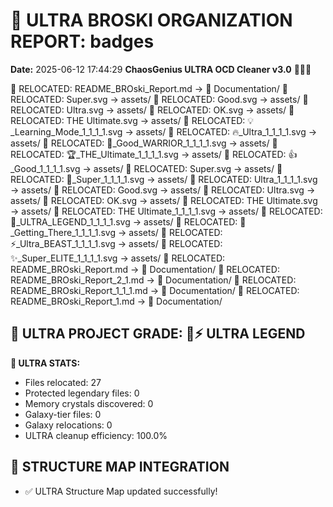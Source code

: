 # 🌌 ULTRA BROSKI ORGANIZATION REPORT: badges
**Date:** 2025-06-12 17:44:29
**ChaosGenius ULTRA OCD Cleaner v3.0** 🧠💜🌌

📁 RELOCATED: README_BROski_Report.md → 📝 Documentation/
📁 RELOCATED: Super.svg → assets/
📁 RELOCATED: Good.svg → assets/
📁 RELOCATED: Ultra.svg → assets/
📁 RELOCATED: OK.svg → assets/
📁 RELOCATED: THE Ultimate.svg → assets/
📁 RELOCATED: 💡_Learning_Mode_1_1_1_1.svg → assets/
📁 RELOCATED: 🔥_Ultra_1_1_1_1.svg → assets/
📁 RELOCATED: 💪_Good_WARRIOR_1_1_1_1.svg → assets/
📁 RELOCATED: 🏆_THE_Ultimate_1_1_1_1.svg → assets/
📁 RELOCATED: 👍_Good_1_1_1_1.svg → assets/
📁 RELOCATED: Super.svg → assets/
📁 RELOCATED: 🚀_Super_1_1_1_1.svg → assets/
📁 RELOCATED: Ultra_1_1_1_1.svg → assets/
📁 RELOCATED: Good.svg → assets/
📁 RELOCATED: Ultra.svg → assets/
📁 RELOCATED: OK.svg → assets/
📁 RELOCATED: THE Ultimate.svg → assets/
📁 RELOCATED: THE Ultimate_1_1_1_1.svg → assets/
📁 RELOCATED: 💎_ULTRA_LEGEND_1_1_1_1.svg → assets/
📁 RELOCATED: 🌱_Getting_There_1_1_1_1.svg → assets/
📁 RELOCATED: ⚡_Ultra_BEAST_1_1_1_1.svg → assets/
📁 RELOCATED: ✨_Super_ELITE_1_1_1_1.svg → assets/
📁 RELOCATED: README_BROski_Report.md → 📝 Documentation/
📁 RELOCATED: README_BROski_Report_2_1.md → 📝 Documentation/
📁 RELOCATED: README_BROski_Report_1_1_1.md → 📝 Documentation/
📁 RELOCATED: README_BROski_Report_1.md → 📝 Documentation/

## 🌌 ULTRA PROJECT GRADE: 💯⚡ ULTRA LEGEND
**🧠 ULTRA STATS:**
- Files relocated: 27
- Protected legendary files: 0
- Memory crystals discovered: 0
- Galaxy-tier files: 0
- Galaxy relocations: 0
- ULTRA cleanup efficiency: 100.0%

## 🔄 STRUCTURE MAP INTEGRATION
- ✅ ULTRA Structure Map updated successfully!